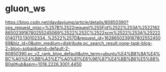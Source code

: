 # gluon_ws
https://blog.csdn.net/daydayjump/article/details/80850390?ops_request_misc=%257B%2522request%255Fid%2522%253A%2522162865023916780255245069%2522%252C%2522scm%2522%253A%252220140713.130102334..%2522%257D&request_id=162865023916780255245069&biz_id=0&utm_medium=distribute.pc_search_result.none-task-blog-2~blog~sobaiduend~default-2-80850390.pc_v2_rank_blog_default&utm_term=ubuntu%E4%B8%8A%E4%BC%A0%E4%BB%A3%E7%A0%81%E6%96%87%E4%BB%B6%E5%88%B0github&spm=1018.2226.3001.4450
